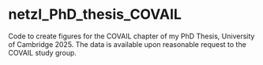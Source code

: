# netzl_PhD_thesis_COVAIL
Code to create figures for the COVAIL chapter of my PhD Thesis, University of Cambridge 2025. The data is available upon reasonable request to the COVAIL study group.
